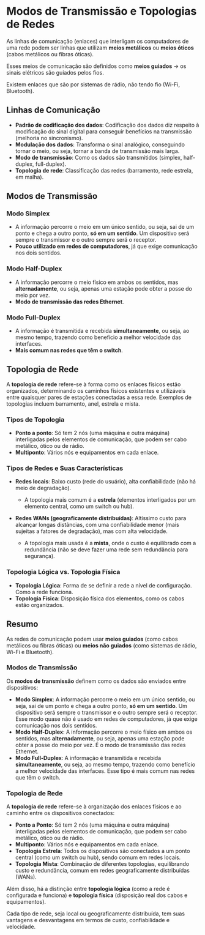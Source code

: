 # Modos de Transmissão e Topologias de Redes

As linhas de comunicação (enlaces) que interligam os computadores de uma rede podem ser linhas que utilizam **meios metálicos** ou **meios óticos** (cabos metálicos ou fibras óticas).

Esses meios de comunicação são definidos como **meios guiados** → os sinais elétricos são guiados pelos fios.

Existem enlaces que são por sistemas de rádio, não tendo fio (Wi-Fi, Bluetooth).

## Linhas de Comunicação
- **Padrão de codificação dos dados**: Codificação dos dados diz respeito à modificação do sinal digital para conseguir benefícios na transmissão (melhoria no sincronismo).
- **Modulação dos dados**: Transforma o sinal analógico, conseguindo tornar o meio, ou seja, tornar a banda de transmissão mais larga.
- **Modo de transmissão**: Como os dados são transmitidos (simplex, half-duplex, full-duplex).
- **Topologia de rede**: Classificação das redes (barramento, rede estrela, em malha).

## Modos de Transmissão

### Modo Simplex
- A informação percorre o meio em um único sentido, ou seja, sai de um ponto e chega a outro ponto, **só em um sentido**. Um dispositivo será sempre o transmissor e o outro sempre será o receptor.
- **Pouco utilizado em redes de computadores**, já que exige comunicação nos dois sentidos.

### Modo Half-Duplex
- A informação percorre o meio físico em ambos os sentidos, mas **alternadamente**, ou seja, apenas uma estação pode obter a posse do meio por vez.
- **Modo de transmissão das redes Ethernet**.

### Modo Full-Duplex
- A informação é transmitida e recebida **simultaneamente**, ou seja, ao mesmo tempo, trazendo como benefício a melhor velocidade das interfaces.
- **Mais comum nas redes que têm o switch**.

## Topologia de Rede

A **topologia de rede** refere-se à forma como os enlaces físicos estão organizados, determinando os caminhos físicos existentes e utilizáveis entre quaisquer pares de estações conectadas a essa rede. Exemplos de topologias incluem barramento, anel, estrela e mista.

### Tipos de Topologia
- **Ponto a ponto**: Só tem 2 nós (uma máquina e outra máquina) interligadas pelos elementos de comunicação, que podem ser cabo metálico, ótico ou de rádio.
- **Multiponto**: Vários nós e equipamentos em cada enlace.

### Tipos de Redes e Suas Características
- **Redes locais**: Baixo custo (rede do usuário), alta confiabilidade (não há meio de degradação).
  - A topologia mais comum é a **estrela** (elementos interligados por um elemento central, como um switch ou hub).
  
- **Redes WANs (geograficamente distribuídas)**: Altíssimo custo para alcançar longas distâncias, com uma confiabilidade menor (mais sujeitas a fatores de degradação), mas com alta velocidade.
  - A topologia mais usada é a **mista**, onde o custo é equilibrado com a redundância (não se deve fazer uma rede sem redundância para segurança).

### Topologia Lógica vs. Topologia Física
- **Topologia Lógica**: Forma de se definir a rede a nível de configuração. Como a rede funciona.
- **Topologia Física**: Disposição física dos elementos, como os cabos estão organizados.

## Resumo

As redes de comunicação podem usar **meios guiados** (como cabos metálicos ou fibras óticas) ou **meios não guiados** (como sistemas de rádio, Wi-Fi e Bluetooth).

### Modos de Transmissão
Os **modos de transmissão** definem como os dados são enviados entre dispositivos:

- **Modo Simplex**: A informação percorre o meio em um único sentido, ou seja, sai de um ponto e chega a outro ponto, **só em um sentido**. Um dispositivo será sempre o transmissor e o outro sempre será o receptor. Esse modo quase não é usado em redes de computadores, já que exige comunicação nos dois sentidos.
- **Modo Half-Duplex**: A informação percorre o meio físico em ambos os sentidos, mas **alternadamente**, ou seja, apenas uma estação pode obter a posse do meio por vez. É o modo de transmissão das redes Ethernet.
- **Modo Full-Duplex**: A informação é transmitida e recebida **simultaneamente**, ou seja, ao mesmo tempo, trazendo como benefício a melhor velocidade das interfaces. Esse tipo é mais comum nas redes que têm o switch.

### Topologia de Rede
A **topologia de rede** refere-se à organização dos enlaces físicos e ao caminho entre os dispositivos conectados:

- **Ponto a Ponto**: Só tem 2 nós (uma máquina e outra máquina) interligadas pelos elementos de comunicação, que podem ser cabo metálico, ótico ou de rádio.
- **Multiponto**: Vários nós e equipamentos em cada enlace.
- **Topologia Estrela**: Todos os dispositivos são conectados a um ponto central (como um switch ou hub), sendo comum em redes locais.
- **Topologia Mista**: Combinação de diferentes topologias, equilibrando custo e redundância, comum em redes geograficamente distribuídas (WANs).

Além disso, há a distinção entre **topologia lógica** (como a rede é configurada e funciona) e **topologia física** (disposição real dos cabos e equipamentos).

Cada tipo de rede, seja local ou geograficamente distribuída, tem suas vantagens e desvantagens em termos de custo, confiabilidade e velocidade.
